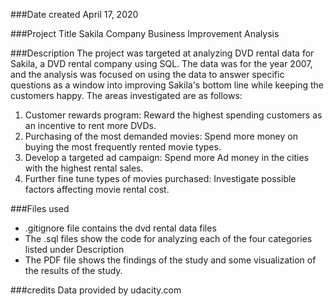 ###Date created
April 17, 2020

###Project Title
Sakila Company Business Improvement Analysis

###Description
The project was targeted at analyzing DVD rental data for Sakila, a DVD rental company using SQL. The data was for the year 2007, and the analysis was focused on using the data to answer specific questions as a window into improving Sakila's bottom line while keeping the customers happy. The areas investigated are as follows:

1. Customer rewards program: Reward the highest spending customers as an incentive to rent more DVDs.
2. Purchasing of the most demanded movies: Spend more money on buying the most frequently rented movie types.
3. Develop a targeted ad campaign: Spend more Ad money in the cities with the highest rental sales.
4. Further fine tune types of movies purchased: Investigate possible factors affecting movie rental cost.

###Files used
* .gitignore file contains the dvd rental data files
* The .sql files show the code for analyzing each of the four categories listed under Description
* The PDF file shows the findings of the study and some visualization of the results of the study.

###credits
Data provided by udacity.com 
